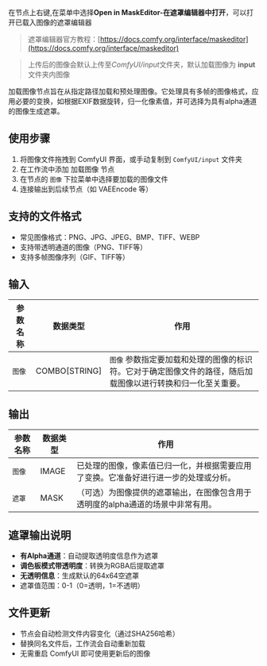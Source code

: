 在节点上右键,在菜单中选择**Open in MaskEditor-在遮罩编辑器中打开**，可以打开已载入图像的遮罩编辑器

> 遮罩编辑器官方教程：[https://docs.comfy.org/interface/maskeditor](https://docs.comfy.org/interface/maskeditor)

> 上传后的图像会默认上传至*ComfyUI/input*文件夹，默认加载图像为 **input**文件夹内图像

加载图像节点旨在从指定路径加载和预处理图像。它处理具有多帧的图像格式，应用必要的变换，如根据EXIF数据旋转，归一化像素值，并可选择为具有alpha通道的图像生成遮罩。

## 使用步骤

1. 将图像文件拖拽到 ComfyUI 界面，或手动复制到 `ComfyUI/input` 文件夹
2. 在工作流中添加 加载图像 节点
3. 在节点的 `图像` 下拉菜单中选择要加载的图像文件
4. 连接输出到后续节点（如 VAEEncode 等）

## 支持的文件格式

- 常见图像格式：PNG、JPG、JPEG、BMP、TIFF、WEBP
- 支持带透明通道的图像（PNG、TIFF等）
- 支持多帧图像序列（GIF、TIFF等）

## 输入

| 参数名称 | 数据类型 | 作用                                                         |
|----------|----------|--------------------------------------------------------------|
| `图像`  | COMBO[STRING] | `图像` 参数指定要加载和处理的图像的标识符。它对于确定图像文件的路径，随后加载图像以进行转换和归一化至关重要。 |

## 输出

| 参数名称 | 数据类型 | 作用                                                         |
|----------|----------|--------------------------------------------------------------|
| `图像`  | IMAGE  | 已处理的图像，像素值已归一化，并根据需要应用了变换。它准备好进行进一步的处理或分析。 |
| `遮罩`   | MASK   | （可选）为图像提供的遮罩输出，在图像包含用于透明度的alpha通道的场景中非常有用。 |

## 遮罩输出说明

- **有Alpha通道**：自动提取透明度信息作为遮罩
- **调色板模式带透明度**：转换为RGBA后提取遮罩
- **无透明信息**：生成默认的64x64空遮罩
- 遮罩值范围：0-1（0=透明，1=不透明）

## 文件更新

- 节点会自动检测文件内容变化（通过SHA256哈希）
- 替换同名文件后，工作流会自动重新加载
- 无需重启 ComfyUI 即可使用更新后的图像
